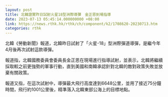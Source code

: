 ```yaml
---
layout: post
title: 北韓證實昨日試射火星18型洲際導彈　金正恩到場指導
date: 2023-07-13 05:45:14.000000000 +08:00
link: https://news.rthk.hk/rthk/ch/component/k2/1708620-20230713.htm
categories: rthk
---
```


北韓《勞動新聞》報道，北韓昨日試射了「火星-18」型洲際彈道導彈，是繼今年4月後再次試射這款導彈。

報道指，北韓國務委員會委員長金正恩在現場進行指導試射，並表示，北韓將繼續採取較之前更強勢的軍事行動，直到美國和南韓承認針對北韓的敵對政策失敗並放棄有關政策。

報道又指，在這次試射中，導彈最大飛行高度達到6648公里，並用了接近75分鐘時間，飛行約1001公里後，精準落入北韓東部公海上的目標地點。
